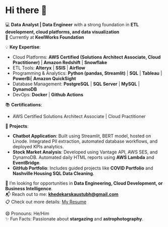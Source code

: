 # Hi there 👋

💻 **Data Analyst | Data Engineer** with a strong foundation in **ETL development, cloud platforms, and data visualization**  
💼 Currently at **KeelWorks Foundation**  

💡 **Key Expertise**:
- Cloud Platforms: **AWS Certified (Solutions Architect Associate, Cloud Practitioner)** | **Amazon Redshift** | **Snowflake**
- ETL Tools: **Alteryx** | **SSIS** | **Airflow**
- Programming & Analytics: **Python (pandas, Streamlit)** | **SQL** | **Tableau** | **PowerBi**| **Amazon QuickSight**
- Database Management: **PostgreSQL** | **SQL Server** | **MySQL** | **DynamoDB**
- DevOps: **Docker** | **Github Actions**

📚 **Certifications**:
- AWS Certified Solutions Architect Associate | Cloud Practitioner  

🎯 **Projects**:
- **Chatbot Application**: Built using Streamlit, BERT model, hosted on Linode. Integrated PII extraction, automated database workflows, and deployed KPIs analytics.
- **Stock Market Analysis**: Developed using Vantage API, AWS SES, and DynamoDB. Automated daily HTML reports using **AWS Lambda** and **EventBridge**.
- **GitHub Portfolio**: Includes guided projects like **COVID Portfolio** and **Nashville Housing SQL Data Cleaning**.

🌱 I’m looking for opportunities in **Data Engineering, Cloud Development, or Business Intelligence**.  
📬 Reach out to me: **khedekarskaustubh@gmail.com**  
📋 Check out more details: [My Resume](https://github.com/Kaustubhk28/Resume/blob/main/Kaustubh_Khedekar_Resume.pdf)  

😄 Pronouns: He/Him  
✨ Fun Facts: Passionate about **stargazing** and **astrophotography**.  
